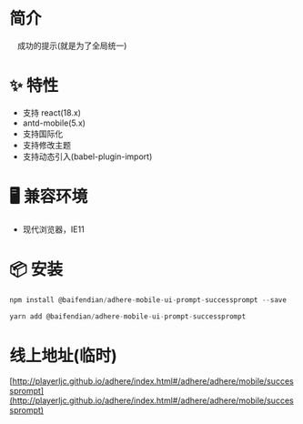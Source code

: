 # 简介
&ensp;&ensp;成功的提示(就是为了全局统一)

# ✨ 特性
- 支持 react(18.x)
- antd-mobile(5.x)
- 支持国际化
- 支持修改主题
- 支持动态引入(babel-plugin-import)

# 🖥 兼容环境
- 现代浏览器，IE11

# 📦 安装
```javascript
npm install @baifendian/adhere-mobile-ui-prompt-successprompt --save
``` 

```javascript
yarn add @baifendian/adhere-mobile-ui-prompt-successprompt
```

# 线上地址(临时)
[http://playerljc.github.io/adhere/index.html#/adhere/adhere/mobile/successprompt](http://playerljc.github.io/adhere/index.html#/adhere/adhere/mobile/successprompt)


